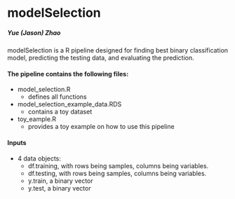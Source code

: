 # modelSelection

##### Yue (Jason) Zhao 


modelSelection is a R pipeline designed for finding best binary classification model, predicting the testing data, and evaluating the prediction.


#### The pipeline contains the following files:

* model_selection.R
	* defines all functions
* model_selection_example_data.RDS
	* contains a toy dataset
* toy_eample.R
	* provides a toy example on how to use this pipeline


#### Inputs
* 4 data objects:
	* df.training, with rows being samples, columns being variables.
	* df.testing, with rows being samples, columns being variables.
	* y.train, a binary vector
	* y.test, a binary vector